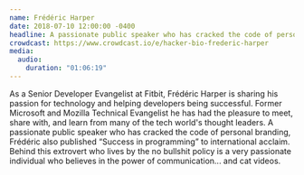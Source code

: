 ```yaml
---
name: Frédéric Harper
date: 2018-07-10 12:00:00 -0400
headline: A passionate public speaker who has cracked the code of personal branding, Frédéric also published _"Success in programming"_ to international acclaim
crowdcast: https://www.crowdcast.io/e/hacker-bio-frederic-harper
media:
  audio:
    duration: "01:06:19"
---
```


As a Senior Developer Evangelist at Fitbit, Frédéric Harper is sharing his passion for technology and helping developers being successful. Former Microsoft and Mozilla Technical Evangelist he has had the pleasure to meet, share with, and learn from many of the tech world's thought leaders. A passionate public speaker who has cracked the code of personal branding, Frédéric also published “Success in programming” to international acclaim. Behind this extrovert who lives by the no bullshit policy is a very passionate individual who believes in the power of communication... and cat videos.
